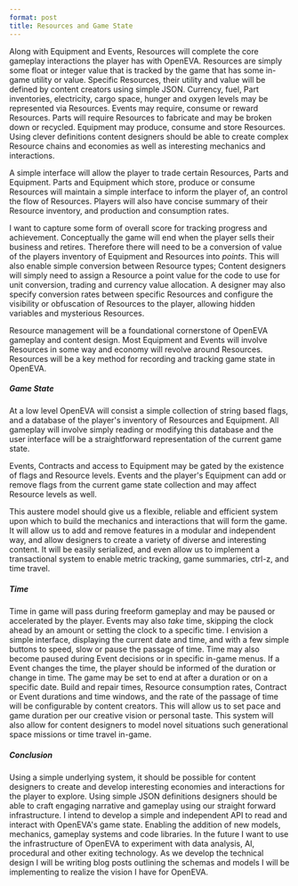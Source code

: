 ```yaml
---
format: post
title: Resources and Game State
---
```

Along with Equipment and Events, Resources will complete the core gameplay interactions the player has with OpenEVA. Resources are simply some float or integer value that is tracked by the game that has some in-game utility or value. Specific Resources, their utility and value will be defined by content creators using simple JSON. Currency, fuel, Part inventories, electricity, cargo space, hunger and oxygen levels may be represented via Resources. Events may require, consume or reward Resources. Parts will require Resources to fabricate and may be broken down or recycled. Equipment may produce, consume and store Resources. Using clever definitions content designers should be able to create complex Resource chains and economies as well as interesting mechanics and interactions.

A simple interface will allow the player to trade certain Resources, Parts and Equipment. Parts and Equipment which store, produce or consume Resources will maintain a simple interface to inform the player of, an control the flow of Resources. Players will also have concise summary of their Resource inventory, and production and consumption rates.

I want to capture some form of overall score for tracking progress and achievement. Conceptually the game will end when the player sells their business and retires. Therefore there will need to be a conversion of value of the players inventory of Equipment and Resources into <i>points</i>. This will also enable simple conversion between Resource types; Content designers will simply need to assign a Resource a point value for the code to use for unit conversion, trading and currency value allocation. A designer may also specify conversion rates between specific Resources and configure the visibility or obfuscation of Resources to the player, allowing hidden variables and mysterious Resources. 

Resource management will be a foundational cornerstone of OpenEVA gameplay and content design. Most Equipment and Events will involve Resources in some way and economy will revolve around Resources. Resources will be a key method for recording and tracking game state in OpenEVA.

##### Game State

At a low level OpenEVA will consist a simple collection of string based flags, and a database of the player's inventory of Resources and Equipment. All gameplay will involve simply reading or modifying this database and the user interface will be a straightforward representation of the current game state.

Events, Contracts and access to Equipment may be gated by the existence of flags and Resource levels. Events and the player's Equipment can add or remove flags from the current game state collection and may affect Resource levels as well.

This austere model should give us a flexible, reliable and efficient system upon which to build the mechanics and interactions that will form the game. It will allow us to add and remove features in a modular and independent way, and allow designers to create a variety of diverse and interesting content. It will be easily serialized, and even allow us to implement a transactional system to enable metric tracking, game summaries, ctrl-z, and time travel.

##### Time

Time in game will pass during freeform gameplay and may be paused or accelerated by the player. Events may also <i>take</i> time, skipping the clock ahead by an amount or setting the clock to a specific time. I envision a simple interface, displaying the current date and time, and with a few simple buttons to speed, slow or pause the passage of time. Time may also become paused during Event decisions or in specific in-game menus. If a Event changes the time, the player should be informed of the duration or change in time. The game may be set to end at after a duration or on a specific date. Build and repair times, Resource consumption rates, Contract or Event durations and time windows, and the rate of the passage of time will be configurable by content creators. This will allow us to set pace and game duration per our creative vision or personal taste. This system will also allow for content designers to model novel situations such generational space missions or time travel in-game.

##### Conclusion

Using a simple underlying system, it should be possible for content designers to create and develop interesting economies and interactions for the player to explore. Using simple JSON definitions designers should be able to craft engaging narrative and gameplay using our straight forward infrastructure. I intend to develop a simple and independent API to read and interact with OpenEVA's game state. Enabling the addition of new models, mechanics, gameplay systems and code libraries. In the future I want to use the infrastructure of OpenEVA to experiment with data analysis, AI, procedural and other exiting technology. As we develop the technical design I will be writing blog posts outlining the schemas and models I will be implementing to realize the vision I have for OpenEVA.
